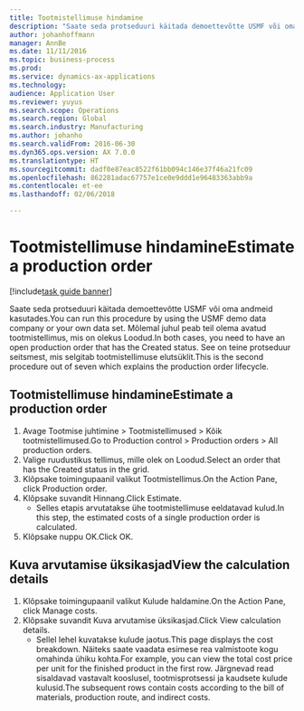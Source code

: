 ```yaml
---
title: Tootmistellimuse hindamine
description: "Saate seda protseduuri käitada demoettevõtte USMF või oma andmeid kasutades."
author: johanhoffmann
manager: AnnBe
ms.date: 11/11/2016
ms.topic: business-process
ms.prod: 
ms.service: dynamics-ax-applications
ms.technology: 
audience: Application User
ms.reviewer: yuyus
ms.search.scope: Operations
ms.search.region: Global
ms.search.industry: Manufacturing
ms.author: johanho
ms.search.validFrom: 2016-06-30
ms.dyn365.ops.version: AX 7.0.0
ms.translationtype: HT
ms.sourcegitcommit: dadf0e87eac8522f61bb094c146e37f46a21fc09
ms.openlocfilehash: 862281adac67757e1ce0e9ddd1e96483363abb9a
ms.contentlocale: et-ee
ms.lasthandoff: 02/06/2018

---
```

# <a name="estimate-a-production-order"></a><span data-ttu-id="16ca3-103">Tootmistellimuse hindamine</span><span class="sxs-lookup"><span data-stu-id="16ca3-103">Estimate a production order</span></span>

[!include[task guide banner](../../includes/task-guide-banner.md)]

<span data-ttu-id="16ca3-104">Saate seda protseduuri käitada demoettevõtte USMF või oma andmeid kasutades.</span><span class="sxs-lookup"><span data-stu-id="16ca3-104">You can run this procedure by using the USMF demo data company or your own data set.</span></span> <span data-ttu-id="16ca3-105">Mõlemal juhul peab teil olema avatud tootmistellimus, mis on olekus Loodud.</span><span class="sxs-lookup"><span data-stu-id="16ca3-105">In both cases, you need to have an open production order that has the Created status.</span></span> <span data-ttu-id="16ca3-106">See on teine protseduur seitsmest, mis selgitab tootmistellimuse elutsüklit.</span><span class="sxs-lookup"><span data-stu-id="16ca3-106">This is the second procedure out of seven which explains the production order lifecycle.</span></span>


## <a name="estimate-a-production-order"></a><span data-ttu-id="16ca3-107">Tootmistellimuse hindamine</span><span class="sxs-lookup"><span data-stu-id="16ca3-107">Estimate a production order</span></span>
1. <span data-ttu-id="16ca3-108">Avage Tootmise juhtimine > Tootmistellimused > Kõik tootmistellimused.</span><span class="sxs-lookup"><span data-stu-id="16ca3-108">Go to Production control > Production orders > All production orders.</span></span>
2. <span data-ttu-id="16ca3-109">Valige ruudustikus tellimus, mille olek on Loodud.</span><span class="sxs-lookup"><span data-stu-id="16ca3-109">Select an order that has the Created status in the grid.</span></span>
3. <span data-ttu-id="16ca3-110">Klõpsake toimingupaanil valikut Tootmistellimus.</span><span class="sxs-lookup"><span data-stu-id="16ca3-110">On the Action Pane, click Production order.</span></span>
4. <span data-ttu-id="16ca3-111">Klõpsake suvandit Hinnang.</span><span class="sxs-lookup"><span data-stu-id="16ca3-111">Click Estimate.</span></span>
    * <span data-ttu-id="16ca3-112">Selles etapis arvutatakse ühe tootmistellimuse eeldatavad kulud.</span><span class="sxs-lookup"><span data-stu-id="16ca3-112">In this step, the estimated costs of a single production order is calculated.</span></span>   
5. <span data-ttu-id="16ca3-113">Klõpsake nuppu OK.</span><span class="sxs-lookup"><span data-stu-id="16ca3-113">Click OK.</span></span>

## <a name="view-the-calculation-details"></a><span data-ttu-id="16ca3-114">Kuva arvutamise üksikasjad</span><span class="sxs-lookup"><span data-stu-id="16ca3-114">View the calculation details</span></span>
1. <span data-ttu-id="16ca3-115">Klõpsake toimingupaanil valikut Kulude haldamine.</span><span class="sxs-lookup"><span data-stu-id="16ca3-115">On the Action Pane, click Manage costs.</span></span>
2. <span data-ttu-id="16ca3-116">Klõpsake suvandit Kuva arvutamise üksikasjad.</span><span class="sxs-lookup"><span data-stu-id="16ca3-116">Click View calculation details.</span></span>
    * <span data-ttu-id="16ca3-117">Sellel lehel kuvatakse kulude jaotus.</span><span class="sxs-lookup"><span data-stu-id="16ca3-117">This page displays the cost breakdown.</span></span> <span data-ttu-id="16ca3-118">Näiteks saate vaadata esimese rea valmistoote kogu omahinda ühiku kohta.</span><span class="sxs-lookup"><span data-stu-id="16ca3-118">For example, you can view the total cost price per unit for the finished product in the first row.</span></span> <span data-ttu-id="16ca3-119">Järgnevad read sisaldavad vastavalt kooslusel, tootmisprotsessi ja kaudsete kulude kulusid.</span><span class="sxs-lookup"><span data-stu-id="16ca3-119">The subsequent rows contain costs according to the bill of materials, production route, and indirect costs.</span></span>  

